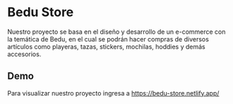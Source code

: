 # Bedu Store

Nuestro proyecto se basa en el diseño y desarrollo de un e-commerce con la temática de Bedu, en el cual se podrán hacer compras de diversos artículos como playeras, tazas, stickers, mochilas, hoddies y demás accesorios.

## Demo

Para visualizar nuestro proyecto ingresa a https://bedu-store.netlify.app/
